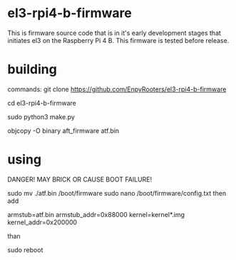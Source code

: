 # el3-rpi4-b-firmware
This is firmware source code that is in it's early development stages that initiates el3 on the Raspberry Pi 4 B. This firmware is tested before release.

# building
commands:
git clone https://github.com/EnpyRooters/el3-rpi4-b-firmware

cd el3-rpi4-b-firmware

sudo python3 make.py

objcopy -O binary aft_firmware atf.bin

# using
DANGER! MAY BRICK OR CAUSE BOOT FAILURE!

sudo mv ./atf.bin /boot/firmware 
sudo nano /boot/firmware/config.txt
then add

armstub=atf.bin
armstub_addr=0x88000
kernel=kernel*.img
kernel_addr=0x200000

than

sudo reboot
